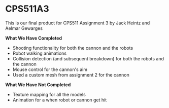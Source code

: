 # CPS511A3

This is our final product for CPS511 Assignment 3 by Jack Heintz and Aelmar Gewarges

**What We Have Completed**
- Shooting functionality for both the cannon and the robots
- Robot walking animations
- Collision detection (and subsequent breakdown) for both the robots and the cannon
- Mouse control for the cannon's aim
- Used a custom mesh from assignment 2 for the cannon

**What We Have Not Completed**
- Texture mapping for all the models
- Animation for a when robot or cannon get hit
